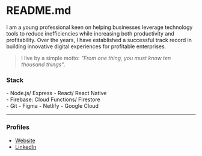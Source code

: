 # README.md

I am a young professional keen on helping businesses leverage technology tools to reduce inefficiencies while increasing both productivity and profitability. Over the years, I have established a successful track record in building innovative digital experiences for profitable enterprises.

> I live by a simple motto: _"From one thing, you must know ten thousand things"_.

### Stack

\- Node.js/ Express \- React/ React Native  
\- Firebase: Cloud Functions/ Firestore  
\- Git \- Figma \- Netlify \- Google Cloud  

---

### Profiles

- [Website](https://ninte.dev)
- [LinkedIn](https://linkedin.com/in/nullthefirst)
